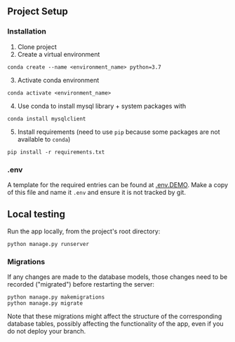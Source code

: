 ## Project Setup

### Installation

1. Clone project
2. Create a virtual environment 
```
conda create --name <environment_name> python=3.7
```
3. Activate conda environment
```
conda activate <environment_name>
```
4. Use conda to install mysql library + system packages with
```
conda install mysqlclient
```
5. Install requirements (need to use `pip` because some packages are not available to `conda`)
```
pip install -r requirements.txt
```

### .env
A template for the required entries can be found at [.env.DEMO](.env.DEMO). Make a copy of this file and name it `.env` and ensure it is not tracked by git.

## Local testing
Run the app locally, from the project's root directory:
```
python manage.py runserver
```

### Migrations
If any changes are made to the database models, those changes need to be recorded ("migrated") before restarting the server:
```
python manage.py makemigrations
python manage.py migrate
```
Note that these migrations might affect the structure of the corresponding database tables, possibly affecting the functionality of the app, even if you do not deploy your branch.
